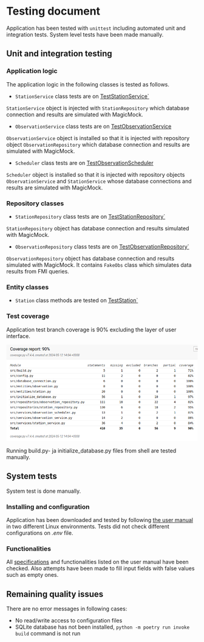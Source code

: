 # Testing document

Application has been tested with `unittest` including automated unit and integration tests. System level tests have been made manually.

## Unit and integration testing 

### Application logic

The application logic in the following classes is tested as follows.

- `StationService` class tests are on [TestStationService`](https://github.com/mcpaulafi/ot-harjoitustyo/blob/main/src/tests/services/station_service_test.py)

`StationService` object is injected with `StationRepository` which database connection and results are simulated with MagicMock.

- `ObservationService` class tests are on [TestObservationService](https://github.com/mcpaulafi/ot-harjoitustyo/blob/main/src/tests/services/observation_service_test.py)

`ObservationService` object is installed so that it is injected with repository object `ObservationRepository` which database connection and results are simulated with MagicMock.


- `Scheduler` class tests are on [TestObservationScheduler](https://github.com/mcpaulafi/ot-harjoitustyo/blob/main/src/tests/services/observation_scheduler_test.py)

`Scheduler` object is installed so that it is injected with repository objects `ObservationService` and `StationService` whose database connections and results are simulated with MagicMock.


### Repository classes

- `StationRepository` class tests are on [TestStationRepository`](https://github.com/mcpaulafi/ot-harjoitustyo/blob/main/src/tests/services/station_repository_test.py)

`StationRepository` object has database connection and results simulated with MagicMock.

- `ObservationRepository` class tests are on [TestObservationRepository`](https://github.com/mcpaulafi/ot-harjoitustyo/blob/main/src/tests/services/station_observation_test.py)

`ObservationRepository` object has database connection and results simulated with MagicMock. It contains `FakeObs` class which simulates data results from FMI queries.

### Entity classes

- `Station` class methods are tested on [TestStation`](https://github.com/mcpaulafi/ot-harjoitustyo/blob/main/src/tests/services/station_test.py)

### Test coverage

Application test branch coverage is 90% excluding the layer of user interface.

![](./images/2024-05-12_coverage.png)

Running build.py- ja initialize_database.py files from shell are tested manually.

## System tests

System test is done manually.

### Installing and configuration

Application has been downloaded and tested by following [the user manual](https://github.com/mcpaulafi/ot-harjoitustyo/blob/main/documentation/usermanual.md) in two different Linux environments. Tests did not check different configurations on  _.env_ file.

### Functionalities

All [specifications](https://github.com/mcpaulafi/ot-harjoitustyo/blob/main/documentation/specifications.md) and functionalities listed on the user manual have been checked. Also attempts have been made to fill input fields with false values such as empty ones.

## Remaining quality issues

There are no error messages in following cases:

- No read/write access to configuration files
- SQLite database has not been installed, `python -m poetry run invoke build` command is not run
